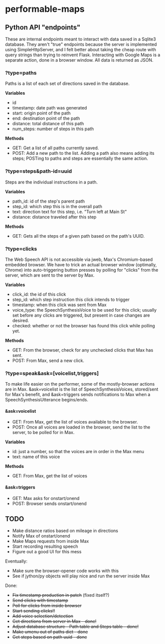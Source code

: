 # performable-maps

## Python API "endpoints"

These are internal endpoints meant to interact with data saved in a Sqlite3 database. They aren't "true" endpoints because the server is implemented using SimpleHttpServer, and I felt better about taking the cheap route with query strings than trying to reinvent Flask. Interacting with Google Maps is a separate action, done in a browser window. All data is returned as JSON.

### ?type=paths

Paths is a list of each set of directions saved in the database.

**Variables**

* id
* timestamp: date path was generated
* start: origin point of the path
* end: destination point of the path
* distance: total distance of this path
* num_steps: number of steps in this path

**Methods**

* GET: Get a list of all paths currently saved.
* POST: Add a new path to the list. Adding a path also means adding its steps; POSTing to paths and steps are essentially the same action.

### ?type=steps&path-id=uuid

Steps are the individual instructions in a path.

**Variables**

* path_id: id of the step's parent path
* step_id: which step this is in the overall path
* text: direction text for this step, i.e. "Turn left at Main St"
* distance: distance traveled after this step

**Methods**

* GET: Gets all the steps of a given path based on the path's UUID.

### ?type=clicks

The Web Speech API is not accessible via jweb, Max's Chromium-based embedded browser. We have to trick an actual browser window (optimally, Chrome) into auto-triggering button presses by polling for "clicks" from the server, which are sent to the server by Max.

**Variables**

* click_id: the id of this click
* step_id: which step instruction this click intends to trigger
* timestamp: when this click was sent from Max
* voice_type: the SpeechSynthesisVoice to be used for this click; usually set before any clicks are triggered, but present in case changes are desired.
* checked: whether or not the browser has found this click while polling yet.

**Methods**

* GET: From the browser, check for any unchecked clicks that Max has sent.
* POST: From Max, send a new click.

### ?type=speak&ask=[voicelist,triggers]

To make life easier on the performer, some of the mostly-browser actions are in Max. &ask=voicelist is the list of SpeechSynthesisVoices, stored/sent for Max's benefit, and &ask=triggers sends notifications to Max when a SpeechSynthesisUtterance begins/ends.

#### &ask=voicelist

* GET: From Max, get the list of voices available to the browser.
* POST: Once all voices are loaded in the browser, send the list to the server, to be polled for in Max.

**Variables**

* id: just a number, so that the voices are in order in the Max menu
* text: name of this voice

**Methods**

* GET: From Max, get the list of voices

#### &ask=triggers

* GET: Max asks for onstart/onend
* POST: Browser sends onstart/onend

## TODO

* Make distance ratios based on mileage in directions
* Notify Max of onstart/onend
* Make Maps requests from inside Max
* Start recording resulting speech
* Figure out a good UI for this mess

Eventually:

* Make sure the browser-opener code works with this
* See if jython/py objects will play nice and run the server inside Max

Done: 

* ~~Fix timestamp production in patch~~ (fixed itself?)
* ~~Send clicks with timestamp~~
* ~~Poll for clicks from inside browser~~
* ~~Start sending clicks!!~~
* ~~Add voice selection/detection~~
* ~~Get directions from server in Max - done!~~
* ~~Adjust database structure - Path table and Steps table - done!~~
* ~~Make umenu out of paths dict - done~~
* ~~Get steps based on path uuid - done~~